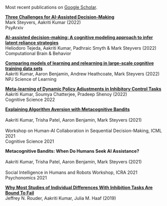 Most recent publications on [Google Scholar](https://scholar.google.com/citations?user=XFM1ItgAAAAJ&hl=en).
<br>

[**Three Challenges for AI-Assisted Decision-Making**](https://scholar.google.com/citations?view_op=view_citation&hl=en&user=XFM1ItgAAAAJ&citation_for_view=XFM1ItgAAAAJ:3fE2CSJIrl8C)<br>
Mark Steyvers, Aakriti Kumar (2022)<br>
PsyArxiv<br>

[**AI-assisted decision-making: A cognitive modeling approach to infer latent reliance strategies**](https://link.springer.com/article/10.1007/s42113-022-00157-y)<br>
Heliodoro Tejeda, Aakriti Kumar, Padhraic Smyth & Mark Steyvers (2022)<br>
Computational Brain & Behavior<br>

[**Comparing models of learning and relearning in large-scale cognitive training data sets**](https://www.nature.com/articles/s41539-022-00142-x)<br>
Aakriti Kumar, Aaron Benjamin, Andrew Heathcoate, Mark Steyvers (2022)<br>
NPJ Science of Learning

[**Meta-learning of Dynamic Policy Adjustments in Inhibitory Control Tasks**](https://escholarship.org/content/qt0h68d9qx/qt0h68d9qx.pdf)<br> 
Aakriti Kumar, Soumya Chatterjee, Pradeep Shenoy (2022)<br>
Cognitive Science 2022<br>

[**Explaining Algorithm Aversion with Metacognitive Bandits**](https://escholarship.org/content/qt7xc470dt/qt7xc470dt.pdf)<br>  
Aakriti Kumar, Trisha Patel, Aaron Benjamin, Mark Steyvers (2021)<br>  
Workshop on Human-AI Collaboration in Sequential Decision-Making, ICML 2021<br>
Cognitive Science 2021<br>

**Metacognitive Bandits: When Do Humans Seek AI Assistance?**<br>        
Aakriti Kumar, Trisha Patel, Aaron Benjamin, Mark Steyvers (2021)<br>  
Social Intelligence in Humans and Robots Workshop, ICRA 2021<br>
Psychonomics 2021<br>

[**Why Most Studies of Individual Differences With Inhibition Tasks Are Bound To Fail**](https://psyarxiv.com/3cjr5/download?format=pdf)<br>
Jeffrey N. Rouder, Aakriti Kumar, Julia M. Haaf (2019)<br>

